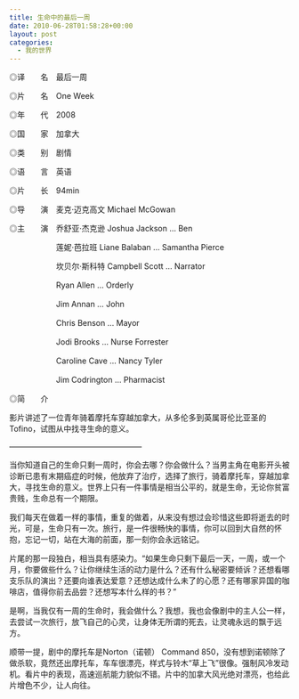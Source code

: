 ```yaml
---
title: 生命中的最后一周
date: 2010-06-28T01:58:28+00:00
layout: post
categories:
  - 我的世界
---
```


◎译　　名　最后一周

◎片　　名　One Week

◎年　　代　2008

◎国　　家　加拿大

◎类　　别　剧情

◎语　　言　英语

◎片　　长　94min

◎导　　演　麦克·迈克高文 Michael McGowan

◎主　　演　乔舒亚·杰克逊 Joshua Jackson … Ben
<!--more-->
　　　　　　莲妮·芭拉班 Liane Balaban … Samantha Pierce

　　　　　　坎贝尔·斯科特 Campbell Scott … Narrator

　　　　　　Ryan Allen … Orderly

　　　　　　Jim Annan … John

　　　　　　Chris Benson … Mayor

　　　　　　Jodi Brooks … Nurse Forrester

　　　　　　Caroline Cave … Nancy Tyler

　　　　　　Jim Codrington … Pharmacist

◎简　　介　

影片讲述了一位青年骑着摩托车穿越加拿大，从多伦多到英属哥伦比亚圣的Tofino，试图从中找寻生命的意义。

—————————————————

当你知道自己的生命只剩一周时，你会去哪？你会做什么？当男主角在电影开头被诊断已患有末期癌症的时候，他放弃了治疗，选择了旅行，骑着摩托车，穿越加拿大，寻找生命的意义。世界上只有一件事情是相当公平的，就是生命，无论你贫富贵贱，生命总有一个期限。

我们每天在做着一样的事情，重复的做着，从来没有想过会珍惜这些即将逝去的时光，可是，生命只有一次。旅行，是一件很畅快的事情，你可以回到大自然的怀抱，忘记一切，站在大海的前面，那一刻你会永远铭记。

片尾的那一段独白，相当具有感染力。“如果生命只剩下最后一天，一周，或一个月，你要做些什么？让你继续生活的动力是什么？还有什么秘密要倾诉？还想看哪支乐队的演出？还要向谁表达爱意？还想达成什么未了的心愿？还有哪家异国的咖啡店，值得你前去品尝？还想写本什么样的书？”

是啊，当我仅有一周的生命时，我会做什么？我想，我也会像剧中的主人公一样，去尝试一次旅行，放飞自己的心灵，让身体无所谓的死去，让灵魂永远的飘于远方。

顺带一提，剧中的摩托车是Norton（诺顿） Command 850，没有想到诺顿除了做杀软，竟然还出摩托车，车车很漂亮，样式与铃木“草上飞”很像。强制风冷发动机。看片中的表现，高速巡航能力貌似不错。片中的加拿大风光绝对漂亮，也给此片增色不少，让人向往。
